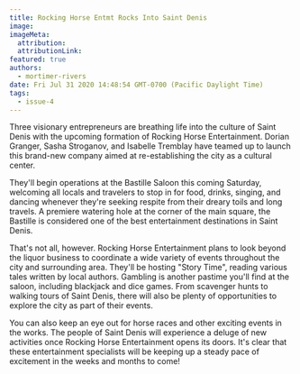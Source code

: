 ```yaml
---
title: Rocking Horse Entmt Rocks Into Saint Denis
image:
imageMeta:
  attribution:
  attributionLink:
featured: true
authors: 
  - mortimer-rivers
date: Fri Jul 31 2020 14:48:54 GMT-0700 (Pacific Daylight Time)
tags:
  - issue-4
---
```


Three visionary entrepreneurs are breathing life into the culture of Saint Denis with the upcoming 
formation of Rocking Horse Entertainment. Dorian Granger, Sasha Stroganov, and Isabelle Tremblay have 
teamed up to launch this brand-new company aimed at re-establishing the city as a cultural center.

They'll begin operations at the Bastille Saloon this coming Saturday, welcoming all locals and 
travelers to stop in for food, drinks, singing, and dancing whenever they're seeking respite from 
their dreary toils and long travels. A premiere watering hole at the corner of the main square, the 
Bastille is considered one of the best entertainment destinations in Saint Denis.

That's not all, however. Rocking Horse Entertainment plans to look beyond the liquor business to 
coordinate a wide variety of events throughout the city and surrounding area. They'll be hosting 
"Story Time", reading various tales written by local authors. Gambling is another pastime you'll 
find at the saloon, including blackjack and dice games. From scavenger hunts to walking tours of 
Saint Denis, there will also be plenty of opportunities to explore the city as part of their events.

You can also keep an eye out for horse races and other exciting events in the works. The people of 
Saint Denis will experience a deluge of new activities once Rocking Horse Entertainment opens its 
doors. It's clear that these entertainment specialists will be keeping up a steady pace of excitement 
in the weeks and months to come! 
